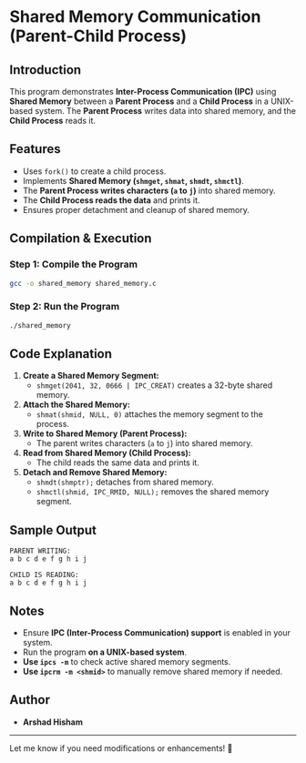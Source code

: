 # Shared Memory Communication (Parent-Child Process)

## Introduction
This program demonstrates **Inter-Process Communication (IPC)** using **Shared Memory** between a **Parent Process** and a **Child Process** in a UNIX-based system. The **Parent Process** writes data into shared memory, and the **Child Process** reads it.

## Features
- Uses `fork()` to create a child process.
- Implements **Shared Memory (`shmget`, `shmat`, `shmdt`, `shmctl`)**.
- The **Parent Process writes characters (`a` to `j`)** into shared memory.
- The **Child Process reads the data** and prints it.
- Ensures proper detachment and cleanup of shared memory.

## Compilation & Execution
### **Step 1: Compile the Program**
```sh
gcc -o shared_memory shared_memory.c
```

### **Step 2: Run the Program**
```sh
./shared_memory
```

## Code Explanation
1. **Create a Shared Memory Segment:**
   - `shmget(2041, 32, 0666 | IPC_CREAT)` creates a 32-byte shared memory.
2. **Attach the Shared Memory:**
   - `shmat(shmid, NULL, 0)` attaches the memory segment to the process.
3. **Write to Shared Memory (Parent Process):**
   - The parent writes characters (`a` to `j`) into shared memory.
4. **Read from Shared Memory (Child Process):**
   - The child reads the same data and prints it.
5. **Detach and Remove Shared Memory:**
   - `shmdt(shmptr);` detaches from shared memory.
   - `shmctl(shmid, IPC_RMID, NULL);` removes the shared memory segment.

## Sample Output
```
PARENT WRITING:
a b c d e f g h i j

CHILD IS READING:
a b c d e f g h i j
```

## Notes
- Ensure **IPC (Inter-Process Communication) support** is enabled in your system.
- Run the program **on a UNIX-based system**.
- **Use `ipcs -m`** to check active shared memory segments.
- **Use `ipcrm -m <shmid>`** to manually remove shared memory if needed.

## Author
- **Arshad Hisham**

---
Let me know if you need modifications or enhancements! 🚀

